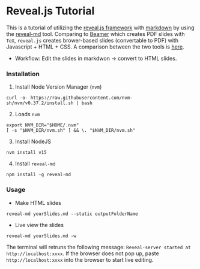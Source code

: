 # Reveal.js Tutorial

This is a tutorial of utilizing the [reveal.js framework](https://revealjs.com/) with [markdown](https://www.markdownguide.org/basic-syntax/) by using the [reveal-md](https://github.com/webpro/reveal-md) tool. Comparing to [Beamer](https://www.overleaf.com/learn/latex/Beamer) which creates PDF slides with `TeX`, `reveal.js` creates brower-based slides (convertable to PDF) with Javascript + HTML + CSS. A comparison between the two tools is [here](https://www.maths.dur.ac.uk/users/s.m.fearn/blog/2020/revealjs/).

- Workflow: Edit the slides in markdwon → convert to HTML slides.

### Installation

1. Install Node Version Manager (`nvm`)

```shell
curl -o- https://raw.githubusercontent.com/nvm-sh/nvm/v0.37.2/install.sh | bash
```

2. Loads `nvm`

```shell
export NVM_DIR="$HOME/.nvm"
[ -s "$NVM_DIR/nvm.sh" ] && \. "$NVM_DIR/nvm.sh"
```

3. Install NodeJS

```shell
nvm install v15
```

4. Install `reveal-md`

```shell
npm install -g reveal-md
```

### Usage

- Make HTML slides

```shell
reveal-md yourSlides.md --static outputFolderName
```

- Live view the slides

```shell
reveal-md yourSlides.md -w
```

 The terminal will retruns the following message: `Reveal-server started at http://localhost:xxxx`. If the browser does not pop up, paste `http://localhost:xxxx` into the browser to start live editing.
